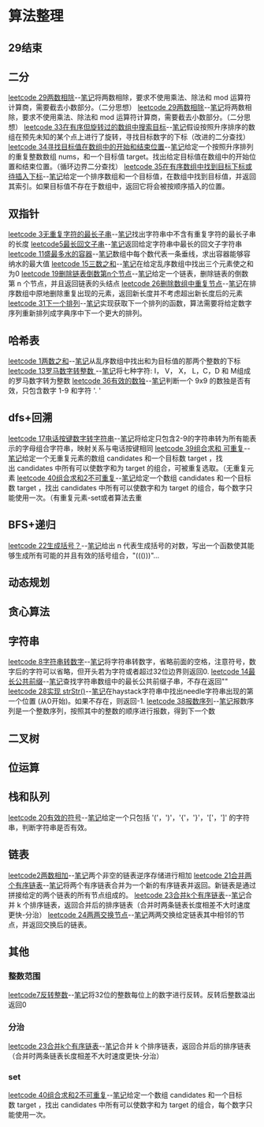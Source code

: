 # 算法整理     
29结束
---------------------------
## 二分
[leetcode 29两数相除](https://leetcode-cn.com/problems/divide-two-integers/)--[笔记](D:\software\0FILES\GROUP1\GitBranch\wal_destiny\leetcode\29-divide-two-integers.md)将两数相除，要求不使用乘法、除法和 mod 运算符计算商，需要截去小数部分。（二分思想）
[leetcode 29两数相除](https://leetcode-cn.com/problems/divide-two-integers/)--[笔记](..\leetcode\29-divide-two-integers.md)将两数相除，要求不使用乘法、除法和 mod 运算符计算商，需要截去小数部分。（二分思想）
[leetcode 33在有序但旋转过的数组中搜索目标](https://leetcode-cn.com/problems/search-in-rotated-sorted-array/)--[笔记](D:\software\0FILES\GROUP1\GitBranch\wal_destiny\leetcode\33-search-in-rotated-sorted-array.md)假设按照升序排序的数组在预先未知的某个点上进行了旋转，寻找目标数字的下标（改进的二分查找）
[leetcode 34寻找目标值在数组中的开始和结束位置](https://leetcode-cn.com/problems/find-first-and-last-position-of-element-in-sorted-array/)--[笔记](D:\software\0FILES\GROUP1\GitBranch\wal_destiny\leetcode\34-find-first-and-last-position-of-element-in-sorted-array.md)给定一个按照升序排列的重复整数数组 nums，和一个目标值 target。找出给定目标值在数组中的开始位置和结束位置。（循环边界二分查找）
[leetcode 35在有序数组中找到目标下标或待插入下标](https://leetcode-cn.com/problems/search-in-rotated-sorted-array/)--[笔记](D:\software\0FILES\GROUP1\GitBranch\wal_destiny\leetcode\35-search-in-rotated-sorted-array.md)给定一个排序数组和一个目标值，在数组中找到目标值，并返回其索引。如果目标值不存在于数组中，返回它将会被按顺序插入的位置。


## 双指针
[leetcode 3无重复字符的最长子串](https://leetcode-cn.com/problems/longest-substring-without-repeating-characters/)--[笔记](D:\software\0FILES\GROUP1\GitBranch\wal_destiny\leetcode\3-longest-substring-without-repeating-characters.md)找出字符串中不含有重复字符的最长子串的长度
[leetcode5最长回文子串](https://leetcode-cn.com/problems/longest-palindromic-substring/)--[笔记](D:\software\0FILES\GROUP1\GitBranch\wal_destiny\leetcode\5-longest-palindromic-substring.md)返回给定字符串中最长的回文子字符串
[leetcode 11盛最多水的容器](https://leetcode-cn.com/problems/container-with-most-water/)--[笔记](D:\software\0FILES\GROUP1\GitBranch\wal_destiny\leetcode\11-container-with-most-water.md)数组中每个数代表一条垂线，求出容器能够容纳水的最大值
[leetcode 15三数之和](https://leetcode-cn.com/problems/3sum/)--[笔记](D:\software\0FILES\GROUP1\GitBranch\wal_destiny\leetcode\15-3sum.md)在给定乱序数组中找出三个元素使之和为0
[leetcode 19删除链表倒数第n个节点](https://leetcode-cn.com/problems/remove-nth-node-from-end-of-list/)--[笔记](D:\software\0FILES\GROUP1\GitBranch\wal_destiny\leetcode\19-remove-nth-node-from-end-of-list.md)给定一个链表，删除链表的倒数第 n 个节点，并且返回链表的头结点
[leetcode 26删除数组中重复节点](https://leetcode-cn.com/problems/remove-duplicates-from-sorted-array/)--[笔记](D:\software\0FILES\GROUP1\GitBranch\wal_destiny\leetcode\26-remove-duplicates-from-sorted-array.md)在排序数组中原地删除重复出现的元素，返回新长度并不考虑超出新长度后的元素
[leetcode 31下一个排列](https://leetcode-cn.com/problems/next-permutation/)--[笔记](D:\software\0FILES\GROUP1\GitBranch\wal_destiny\leetcode\31-problems/next-permutation.md)实现获取下一个排列的函数，算法需要将给定数字序列重新排列成字典序中下一个更大的排列。


## 哈希表
[leetcode 1两数之和](https://leetcode-cn.com/problems/two-sum/)--[笔记](D:\software\0FILES\GROUP1\GitBranch\wal_destiny\leetcode\1-Two-Sum.md)从乱序数组中找出和为目标值的那两个整数的下标
[leetcode 13罗马数字转整数 ](https://leetcode-cn.com/problems/roman-to-integer/)--[笔记](D:\software\0FILES\GROUP1\GitBranch\wal_destiny\leetcode\13-roman-to-integer.md)将七种字符: I， V， X， L，C，D 和 M组成的罗马数字转为整数
[leetcode 36有效的数独](https://leetcode-cn.com/problems/valid-sudoku/)--[笔记](D:\software\0FILES\GROUP1\GitBranch\wal_destiny\leetcode\36-valid-sudoku.md)判断一个 9x9 的数独是否有效，只包含数字 1-9 和字符 '. ' 


## dfs+回溯
[leetcode 17电话按键数字转字符串](https://leetcode-cn.com/problems/letter-combinations-of-a-phone-number/)--[笔记](D:\software\0FILES\GROUP1\GitBranch\wal_destiny\leetcode\17-letter-combinations-of-a-phone-number.md)将给定只包含2-9的字符串转为所有能表示的字母组合字符串，映射关系与电话按键相同
[leetcode 39组合求和 可重复](https://leetcode-cn.com/problems/combination-sum/)--[笔记](D:\software\0FILES\GROUP1\GitBranch\wal_destiny\leetcode\39-combination-sum.md)给定一个无重复元素的数组 candidates 和一个目标数 target ，找出 candidates 中所有可以使数字和为 target 的组合，可被重复选取。（无重复元素
[leetcode 40组合求和2不可重复](https://leetcode-cn.com/problems/combination-sum-ii/)--[笔记](D:\software\0FILES\GROUP1\GitBranch\wal_destiny\leetcode\40-combination-sum-ii.md)给定一个数组 candidates 和一个目标数 target ，找出 candidates 中所有可以使数字和为 target 的组合，每个数字只能使用一次。（有重复元素-set或者算法去重


## BFS+递归
[leetcode 22生成括号？](https://leetcode-cn.com/problems/generate-parentheses/)--[笔记](D:\software\0FILES\GROUP1\GitBranch\wal_destiny\leetcode\22-lgenerate-parentheses.md)给出 n 代表生成括号的对数，写出一个函数使其能够生成所有可能的并且有效的括号组合，"((()))"...


## 动态规划


## 贪心算法


## 字符串
[leetcode 8字符串转数字](https://leetcode-cn.com/problems/string-to-integer-atoi/)--[笔记](D:\software\0FILES\GROUP1\GitBranch\wal_destiny\leetcode\8-string-to-integer-atoi.md)将字符串转数字，省略前面的空格，注意符号，数字后的字符可以省略，但开头若为字符或者超过32位边界则返回0.
[leetcode 14最长公共前缀](https://leetcode-cn.com/problems/longest-common-prefix/)--[笔记](D:\software\0FILES\GROUP1\GitBranch\wal_destiny\leetcode\14-longest-common-prefix.md)查找字符串数组中的最长公共前缀子串，不存在返回""
[leetcode 28实现 strStr()](https://leetcode-cn.com/problems/implement-strstr/)--[笔记](D:\software\0FILES\GROUP1\GitBranch\wal_destiny\leetcode\28-implement-strstr.md)在haystack字符串中找出needle字符串出现的第一个位置 (从0开始)。如果不存在，则返回-1.
[leetcode 38报数序列](https://leetcode-cn.com/problems/count-and-say/)--[笔记](D:\software\0FILES\GROUP1\GitBranch\wal_destiny\leetcode\38-count-and-say.md)报数序列是一个整数序列，按照其中的整数的顺序进行报数，得到下一个数


## 二叉树


## 位运算


## 栈和队列
[leetcode 20有效的符号](https://leetcode-cn.com/problems/valid-parentheses/)--[笔记](D:\software\0FILES\GROUP1\GitBranch\wal_destiny\leetcode\20-valid-parentheses.md)给定一个只包括 '('，')'，'{'，'}'，'['，']' 的字符串，判断字符串是否有效。


## 链表
[leetcode2两数相加](https://leetcode-cn.com/problems/add-two-numbers/)--[笔记](D:\software\0FILES\GROUP1\GitBranch\wal_destiny\leetcode\2-add-two-numbers.md)两个非空的链表逆序存储进行相加
[leetcode 21合并两个有序链表](https://leetcode-cn.com/problems/merge-two-sorted-lists/)--[笔记](D:\software\0FILES\GROUP1\GitBranch\wal_destiny\leetcode\21-merge-two-sorted-lists.md)将两个有序链表合并为一个新的有序链表并返回。新链表是通过拼接给定的两个链表的所有节点组成的。
[leetcode 23合并k个有序链表](https://leetcode-cn.com/problems/merge-k-sorted-lists/)--[笔记](D:\software\0FILES\GROUP1\GitBranch\wal_destiny\leetcode\23-merge-k-sorted-lists.md)合并 k 个排序链表，返回合并后的排序链表（合并时两条链表长度相差不大时速度更快-分治）
[leetcode 24两两交换节点](https://leetcode-cn.com/problems/swap-nodes-in-pairs/)--[笔记](D:\software\0FILES\GROUP1\GitBranch\wal_destiny\leetcode\24-swap-nodes-in-pairs.md)两两交换给定链表其中相邻的节点，并返回交换后的链表。


## 其他
### 整数范围
[leetcode7反转整数](https://leetcode-cn.com/problems/reverse-integer/)--[笔记](D:\software\0FILES\GROUP1\GitBranch\wal_destiny\leetcode\7-reverse-integer.md)将32位的整数每位上的数字进行反转。反转后整数溢出返回0


### 分治
[leetcode 23合并k个有序链表](https://leetcode-cn.com/problems/merge-k-sorted-lists/)--[笔记](D:\software\0FILES\GROUP1\GitBranch\wal_destiny\leetcode\23-merge-k-sorted-lists.md)合并 k 个排序链表，返回合并后的排序链表（合并时两条链表长度相差不大时速度更快-分治）


### set
[leetcode 40组合求和2不可重复](https://leetcode-cn.com/problems/combination-sum-ii/)--[笔记](D:\software\0FILES\GROUP1\GitBranch\wal_destiny\leetcode\40-combination-sum-ii.md)给定一个数组 candidates 和一个目标数 target ，找出 candidates 中所有可以使数字和为 target 的组合，每个数字只能使用一次。
